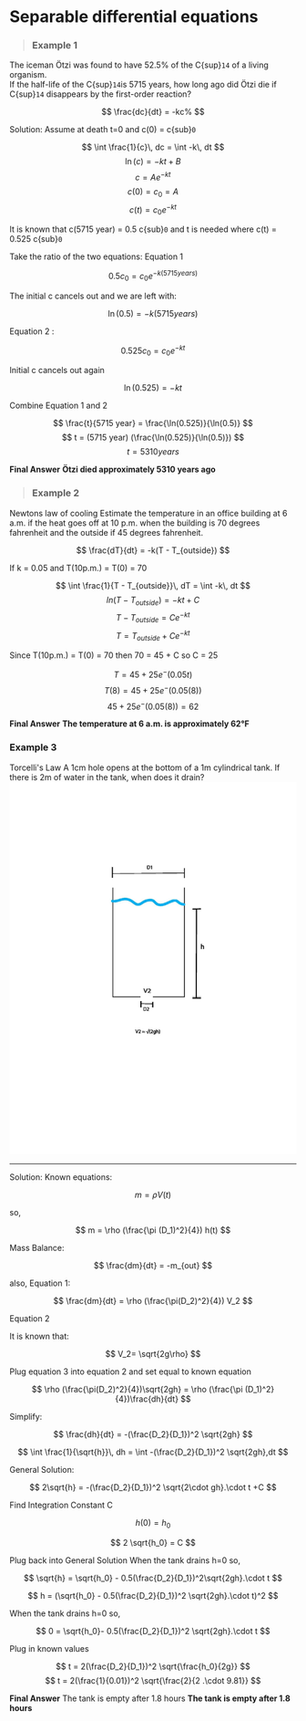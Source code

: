 # Separable differential equations
> ### Example 1
The iceman Ötzi was found to have 52.5% of the C{sup}`14` of a living organism.  
If the half-life of the C{sup}`14`is 5715 years, how long ago did Ötzi die if C{sup}`14` disappears by the first-order reaction?

$$
\frac{dc}{dt} = -kc%
$$

Solution:
Assume at death t=0 and c(0) = c{sub}`0` 

$$
\int \frac{1}{c}\, dc = \int -k\, dt
$$
$$
\ln(c) = -kt + B
$$
$$
c = A e^{-kt}
$$
$$
c(0) = c_0 = A
$$
$$
c(t) = c_0 e^{-kt}
$$

It is known that c(5715 year) = 0.5 c{sub}`0`  and t is needed where  c(t) = 0.525 c{sub}`0`  

Take the ratio of the two equations:
Equation 1 

$$ 
0.5 c_0 = c_0 e^{-k (5715 years)} 
$$

The initial c cancels out and we are left with:

$$
\ln(0.5) = -k (5715 years) 
$$

 Equation 2 : 

$$
0.525 c_0 = c_0 e^{-kt} 
$$

Initial c cancels out again

 $$
\ln(0.525) = - kt 
$$

Combine Equation 1 and 2

$$
\frac{t}{5715 year} = \frac{\ln(0.525)}{\ln(0.5)} 
$$
$$ 
t = (5715 year) (\frac{\ln(0.525)}{\ln(0.5)})
$$
$$ 
 t = 5310 years 
 $$
 
 **Final Answer**
 **Ötzi died approximately 5310 years ago**

 > ### Example 2
 Newtons law of cooling 
Estimate the temperature in an office building at 6 a.m. if the heat goes off at 10 p.m. when the building is 70 degrees fahrenheit and the outside if 45 degrees fahrenheit.

$$ 
\frac{dT}{dt} = -k(T - T_{outside}) 
$$

If  k = 0.05 and T(10p.m.) = T(0) = 70

$$
\int \frac{1}{T - T_{outside}}\, dT = \int -k\, dt
$$
$$
ln(T - T_{outside}) = -kt + C 
$$
$$
T - T_{outside} = C e^{-kt}
$$
$$
T = T_{outside}+ C e^{-kt}
$$

Since T(10p.m.) = T(0) = 70 then 70 = 45 + C so C = 25

$$ 
T = 45 + 25 e^-(0.05t)
$$
$$ 
T(8) =  45 + 25 e^-(0.05(8))
$$
$$
45 + 25 e^-(0.05(8)) = 62 
$$

**Final Answer** 
**The temperature at 6 a.m. is approximately 62°F**
### Example 3
Torcelli's Law 
A 1cm hole opens at the bottom of a 1m cylindrical tank. If there is 2m of water in the tank, when does it drain?
![fishy](./images/MAtAppextracreditdrawing2.jpg)
***
Solution:
Known equations:

$$
m = \rho V(t) 
$$

so,

$$
m = \rho (\frac{\pi (D_1)^2}{4}) h(t)
$$

Mass Balance:

$$
\frac{dm}{dt} = -m_{out} 
$$ 

also, 
Equation 1:

$$ 
\frac{dm}{dt} = \rho (\frac{\pi(D_2)^2}{4}) V_2 
$$

Equation 2

It is known that:

$$
V_2= \sqrt{2g\rho}
$$

Plug equation 3 into equation 2 and set equal to known equation

$$ 
\rho (\frac{\pi(D_2)^2}{4})\sqrt{2gh} = \rho (\frac{\pi (D_1)^2}{4})\frac{dh}{dt} 
$$

Simplify:

$$ 
\frac{dh}{dt} = -(\frac{D_2}{D_1})^2 \sqrt{2gh} 
$$


$$
\int \frac{1}{\sqrt{h}}\, dh = \int -(\frac{D_2}{D_1})^2 \sqrt{2gh},dt
$$

General Solution:

$$
2\sqrt{h} = -(\frac{D_2}{D_1})^2 \sqrt{2\cdot gh}.\cdot t +C
$$

Find Integration Constant C 

$$
h(0) = h_0
$$ 


$$
2 \sqrt{h_0} = C 
$$

Plug back into General Solution
When the tank drains h=0 so, 

$$
\sqrt{h} = \sqrt{h_0} - 0.5(\frac{D_2}{D_1})^2\sqrt{2gh}.\cdot t 
$$


$$
h =  (\sqrt{h_0} - 0.5(\frac{D_2}{D_1})^2 \sqrt{2gh}.\cdot t)^2 
$$


When the tank drains h=0  so, 

$$
0 = \sqrt{h_0}- 0.5(\frac{D_2}{D_1})^2 \sqrt{2gh}.\cdot t
$$

Plug in known values 

$$ 
t = 2(\frac{D_2}{D_1})^2 \sqrt{\frac{h_0}{2g}} 
$$
$$ 
t = 2(\frac{1}{0.01})^2 \sqrt{\frac{2}{2 .\cdot 9.81}} 
$$

**Final Answer**
The tank is empty after 1.8 hours
**The tank is empty after 1.8 hours**